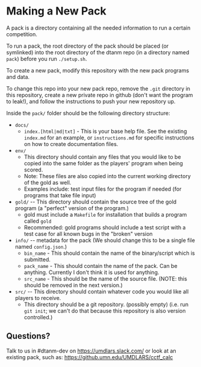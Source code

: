 # Making a New Pack

A pack is a directory containing all the needed information to run a certain competition.

To run a pack, the root directory of the pack should be placed (or symlinked) into the root directory of the dtanm repo (in a directory named `pack`) before you run `./setup.sh`.

To create a new pack, modify this repository with the new pack programs and data.

To change this repo into your new pack repo, remove the `.git` directory in this repository, create a new private repo in github (don't want the program to leak!), and follow the instructions to push your new repository up.

Inside the `pack/` folder should be the following directory structure:

- `docs/`
	- `index.[html|md|txt]` - This is your base help file. See the existing
	  `index.md` for an example, or `instructions.md` for specific instructions
	  on how to create documentation files.
- `env/`
	- This directory should contain any files that you would like to be copied into the same folder as the players' program when being scored.
	- Note: These files are also copied into the current working directory of the gold as well.
	- Examples include: test input files for the program if needed (for programs that take file input)
- `gold/` -- This directory should contain the source tree of the gold program (a "perfect" version of the program.) 
	- gold must include a `Makefile` for installation that builds a program called `gold`
	- Recommended: gold programs should include a test script with a test case for all known bugs in the "broken" version
- `info/` -- metadata for the pack (We should change this to be a single file named `config.json`.)
	- `bin_name` - This should contain the name of the binary/script which is submitted.
	- `pack_name` - This should contain the name of the pack. Can be anything. Currently I don't think it is used for anything.
	- `src_name` - This should be the name of the source file. (NOTE: this should be removed in the next version.)
- `src/` -- This directory should contain whatever code you would like all players to receive.
	- This directory should be a git repository. (possibly empty) (i.e. run
	  `git init`; we can't do that because this repository is also version
	  controlled.)

## Questions?

Talk to us in #dtanm-dev on https://umdlars.slack.com/ or look at an existing pack, such as: https://github.umn.edu/UMDLARS/cctf_calc
